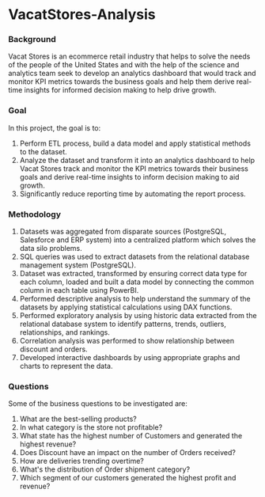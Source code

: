 # VacatStores-Analysis

### Background
Vacat Stores is an ecommerce retail industry that helps to solve the needs of the people of the United States and with the help of the science and analytics team seek to develop an analytics dashboard that would track and monitor KPI metrics towards the business goals and help them derive real-time insights for informed decision making to help drive growth.


### Goal
In this project, the goal is to:
1. Perform ETL process, build a data model and apply statistical methods to the dataset.
2. Analyze the dataset and transform it into an analytics dashboard to help Vacat Stores track and monitor the KPI metrics towards their business goals and derive real-time insights to inform decision making to aid growth.
3. Significantly reduce reporting time by automating the report process.

### Methodology
1. Datasets was aggregated from disparate sources (PostgreSQL, Salesforce and ERP system) into a centralized platform which solves the data silo problems.
2. SQL queries was used to  extract datasets from the relational database management system (PostgreSQL).
3. Dataset was extracted, transformed by ensuring correct data type for each column, loaded and built a data model by connecting the  common column in each table using PowerBI.
4. Performed descriptive analysis to help understand the summary of the datasets by applying  statistical calculations using DAX functions.
5. Performed exploratory analysis by using historic data extracted from the relational database system to identify patterns, trends, outliers, relationships, and rankings.
6. Correlation analysis was performed to show relationship between discount and orders. 
7. Developed interactive dashboards by using appropriate graphs and charts to represent the data.

### Questions
Some of the business questions to be investigated are:
1. What are the best-selling products?
2. In what category is the store not profitable?
3. What state has the highest number of Customers and generated the  highest revenue?
4. Does  Discount have an impact on the number of Orders received?
5. How are deliveries trending overtime?
6. What's the distribution of Order shipment category?
7. Which segment of our customers generated the highest profit and revenue?





